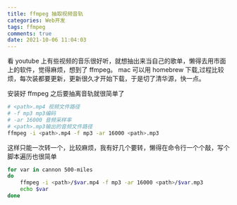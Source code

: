 ```yaml
---
title: ffmpeg 抽取视频音轨
categories: Web开发
tags: ffmpeg
comments: true
date: 2021-10-06 11:04:03
---
```

看 youtube 上有些视频的音乐很好听，就想抽出来当自己的歌单，懒得去用市面上的软件，觉得麻烦，想到了 ffmpeg。 mac 可以用 homebrew 下载,过程比较烦，每次装都要更新，更新很久才开始下载，于是切了清华源，快一点。

安装好 ffmpeg 之后要抽离音轨就很简单了

```sh
# <path>.mp4 视频文件路径
# -f mp3 mp3编码
# -ar 16000 音频采样率
# <path>.mp3输出的音频文件路径
ffmpeg -i <path>.mp4 -f mp3 -ar 16000 <path>.mp3
```

这样只能一次转一个，比较麻烦，我有好几个要转，懒得在命令行一个个敲，写个脚本遍历也很简单

```sh
for var in cannon 500-miles
do
    ffmpeg -i <path>/$var.mp4 -f mp3 -ar 16000 <path>/$var.mp3
    echo $var
done
```
